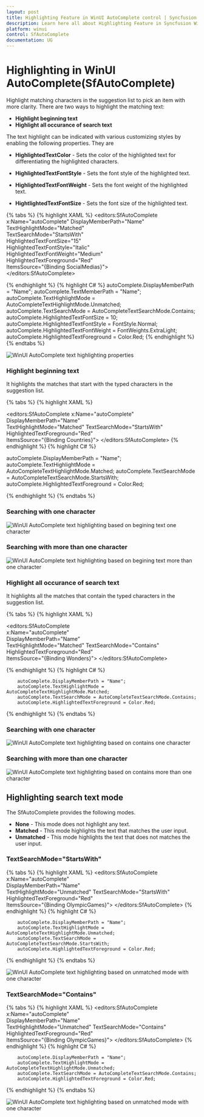 ```yaml
---
layout: post
title: Highlighting Feature in WinUI AutoComplete control | Syncfusion
description: Learn here all about Highlighting Feature in Syncfusion WinUI AutoComplete control into WinUI application.
platform: winui
control: SfAutoComplete
documentation: UG
---
```


# Highlighting in WinUI AutoComplete(SfAutoComplete)

Highlight matching characters in the suggestion list to pick an item with more clarity. There are two ways to highlight the matching text:

* **Highlight beginning text**
* **Highlight all occurance of search text**


The text highlight can be indicated with various customizing styles by enabling the following properties. They are

* **HighlightedTextColor** - Sets the color of the highlighted text for differentiating the highlighted characters.

* **HighlightedTextFontStyle** - Sets the font style of the highlighted text.
        
* **HighlightedTextFontWeight** - Sets the font weight of the highlighted text.

* **HightlightedTextFontSize** - Sets the font size of the highlighted text.

{% tabs %}
{% highlight XAML %}
    <editors:SfAutoComplete x:Name="autoComplete"
                            DisplayMemberPath="Name"                       
                            TextHighlightMode="Matched"                                
                            TextSearchMode="StartsWith"                               
                            HighlightedTextFontSize="15"                               
                            HighlightedTextFontStyle="Italic"                               
                            HighlightedTextFontWeight="Medium"                                
                            HighlightedTextForeground="Red"                                
                            ItemsSource="{Binding SocialMedias}">       
    </editors:SfAutoComplete>

{% endhighlight %}
{% highlight C# %}
        autoComplete.DisplayMemberPath = "Name";
        autoComplete.TextMemberPath = "Name";
        autoComplete.TextHighlightMode = AutoCompleteTextHighlightMode.Unmatched;
        autoComplete.TextSearchMode = AutoCompleteTextSearchMode.Contains;
        autoComplete.HighlightedTextFontSize = 10;
        autoComplete.HighlightedTextFontStyle = FontStyle.Normal;
        autoComplete.HighlightedTextFontWeight = FontWeights.ExtraLight;
        autoComplete.HighlightedTextForeground = Color.Red;
{% endhighlight %}
{% endtabs %}

![WinUI AutoComplete text highlighting properties](Highlighting_images/winui-autocomplete-highlightingproperties.png)



### **Highlight beginning text**
It highlights the matches that start with the typed characters in the suggestion list.

{% tabs %}
{% highlight XAML %}

<editors:SfAutoComplete x:Name="autoComplete"                            
                        DisplayMemberPath="Name"                             
                        TextHighlightMode="Matched"
                        TextSearchMode="StartsWith"                           
                        HighlightedTextForeground="Red"                               
                        ItemsSource="{Binding Countries}">
</editors:SfAutoComplete>
{% endhighlight %}
{% highlight C# %}

autoComplete.DisplayMemberPath = "Name";
autoComplete.TextHighlightMode = AutoCompleteTextHighlightMode.Matched;
autoComplete.TextSearchMode = AutoCompleteTextSearchMode.StartsWith;
autoComplete.HighlightedTextForeground = Color.Red;


{% endhighlight %}
{% endtabs %}

### Searching with one character

![WinUI AutoComplete text highlighting based on begining text one character](Highlighting_images/winui-autocomplete-textsearchmode-startswith-onecharacter.png)

### Searching with more than one character

![WinUI AutoComplete text highlighting based on begining text more than one character](Highlighting_images/winui-autocomplete-textsearchmode-startswith-morethanonecharacter.png)




### **Highlight all occurance of search text**
It highlights all the matches that contain the typed characters in the suggestion list. 



{% tabs %}
{% highlight XAML %}

<editors:SfAutoComplete     
                x:Name="autoComplete"                      
                DisplayMemberPath="Name”                              
                TextHighlightMode="Matched"
                TextSearchMode="Contains"                           
                HighlightedTextForeground="Red"                               
                ItemsSource="{Binding Wonders}">
</editors:SfAutoComplete>

{% endhighlight %}
{% highlight C# %}

        autoComplete.DisplayMemberPath = "Name";
        autoComplete.TextHighlightMode = AutoCompleteTextHighlightMode.Matched;
        autoComplete.TextSearchMode = AutoCompleteTextSearchMode.Contains;
        autoComplete.HighlightedTextForeground = Color.Red;

{% endhighlight %}
{% endtabs %}

### Searching with one character
![WinUI AutoComplete text highlighting based on contains one character](Highlighting_images/winui-autocomplete-textsearchmode-contains-one.png)

### Searching with more than one character

![WinUI AutoComplete text highlighting based on contains more than one character](Highlighting_images/winui-autocomplete-textsearchmode-contains-morethanone.png)


## **Highlighting search text mode** 
 The SfAutoComplete provides the following modes.
* **None** - This mode does not highlight any text.
* **Matched** - This mode highlights the text that matches the user input.
* **Unmatched** - This mode highlights the text that does not matches the user input.

###  TextSearchMode="StartsWith"          
{% tabs %}
{% highlight XAML %}
               <editors:SfAutoComplete         
                                x:Name="autoComplete"                   
                                DisplayMemberPath="Name"                               
                                TextHighlightMode="Unmatched"
                                TextSearchMode="StartsWith"                              
                                HighlightedTextForeground="Red"                                
                                ItemsSource="{Binding OlympicGames}">
              </editors:SfAutoComplete>
{% endhighlight %}
{% highlight C# %}

        autoComplete.DisplayMemberPath = "Name";
        autoComplete.TextHighlightMode = AutoCompleteTextHighlightMode.Unmatched;
        autoComplete.TextSearchMode = AutoCompleteTextSearchMode.StartsWith;
        autoComplete.HighlightedTextForeground = Color.Red;

{% endhighlight %}
{% endtabs %}

![WinUI AutoComplete text highlighting based on unmatched mode with one character](Highlighting_images/winui-autocomplete-texthighlightmode-unmatched-startswith.png)

###  TextSearchMode="Contains"           
{% tabs %}
{% highlight XAML %}
               <editors:SfAutoComplete        
                                x:Name="autoComplete"                    
                                DisplayMemberPath="Name"                               
                                TextHighlightMode="Unmatched"
                                TextSearchMode="Contains"                              
                                HighlightedTextForeground="Red"                                
                                ItemsSource="{Binding OlympicGames}">
              </editors:SfAutoComplete>
{% endhighlight %}
{% highlight C# %}

        autoComplete.DisplayMemberPath = "Name";
        autoComplete.TextHighlightMode = AutoCompleteTextHighlightMode.Unmatched;
        autoComplete.TextSearchMode = AutoCompleteTextSearchMode.Contains;
        autoComplete.HighlightedTextForeground = Color.Red;

{% endhighlight %}
{% endtabs %}

![WinUI AutoComplete text highlighting based on unmatched mode with one character](Highlighting_images/winui-autocomplete-texthighlightmode-unmatched-contains.png)





